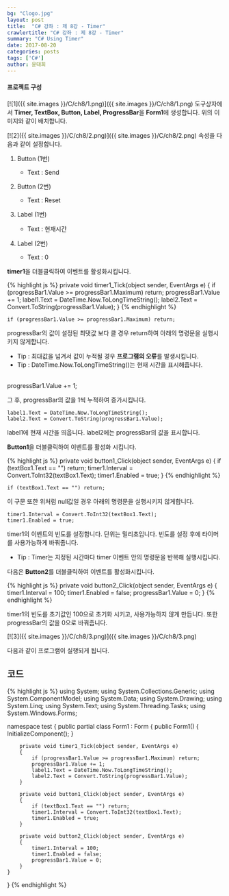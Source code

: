 ```yaml
---
bg: "Clogo.jpg"
layout: post
title:  "C# 강좌 : 제 8강 - Timer"
crawlertitle: "C# 강좌 : 제 8강 - Timer"
summary: "C# Using Timer"
date: 2017-08-20
categories: posts
tags: ['C#']
author: 윤대희
---
```

#### 프로젝트 구성 ####
[![1]({{ site.images }}/C/ch8/1.png)]({{ site.images }}/C/ch8/1.png)
도구상자에서 **Timer, TextBox, Button, Label, ProgressBar**을 **Form1**에 생성합니다. 위의 이미지와 같이 배치합니다.

[![2]({{ site.images }}/C/ch8/2.png)]({{ site.images }}/C/ch8/2.png)
속성을 다음과 같이 설정합니다.


1. Button (1번)

    * Text : Send

	
2. Button (2번)

    * Text :  Reset
	
3. Label (1번)

    *	Text : 현재시간

4. Label (2번)

    * Text : 0


**timer1**을 더블클릭하여 이벤트를 활성화시킵니다.


{% highlight js %}
private void timer1_Tick(object sender, EventArgs e)
{
    if (progressBar1.Value >= progressBar1.Maximum) return;
    progressBar1.Value += 1;
    label1.Text = DateTime.Now.ToLongTimeString();
    label2.Text = Convert.ToString(progressBar1.Value);
}
{% endhighlight %}

    if (progressBar1.Value >= progressBar1.Maximum) return;

progressBar의 값이 설정된 최댓값 보다 클 경우 return하여 아래의 명령문을 실행시키지 않게합니다.

* Tip : 최대값을 넘겨서 값이 누적될 경우 **프로그램의 오류**를 발생시킵니다.
* Tip : DateTime.Now.ToLongTimeString()는 현재 시간을 표시해줍니다.
<br>
    progressBar1.Value += 1;

그 후, progressBar의 값을 1씩 누적하여 증가시킵니다.


    label1.Text = DateTime.Now.ToLongTimeString();
    label2.Text = Convert.ToString(progressBar1.Value);

label1에 현재 시간을 띄웁니다. label2에는 progressBar의 값을 표시합니다.

**Button1**을 더블클릭하여 이벤트를 활성화 시킵니다.

{% highlight js %}
private void button1_Click(object sender, EventArgs e)
{
    if (textBox1.Text == "") return;
    timer1.Interval = Convert.ToInt32(textBox1.Text);
    timer1.Enabled = true;
}
{% endhighlight %}

    if (textBox1.Text == "") return;

이 구문 또한 위처럼 null값일 경우 아래의 명령문을 실행시키지 않게합니다.


    timer1.Interval = Convert.ToInt32(textBox1.Text);
    timer1.Enabled = true;

timer1의 이벤트의 빈도를 설정합니다. 단위는 밀리초입니다. 빈도를 설정 후에 타이머를 사용가능하게 바꿔줍니다.


* Tip : Timer는 지정된 시간마다 timer 이벤트 안의 명령문을 반복해 실행시킵니다.


다음은 **Button2**를 더블클릭하여 이벤트를 활성화시킵니다.

{% highlight js %}
private void button2_Click(object sender, EventArgs e)
{
    timer1.Interval = 100;
    timer1.Enabled = false;
    progressBar1.Value = 0;
}
{% endhighlight %}

timer1의 빈도를 초기값인 100으로 초기화 시키고, 사용가능하지 않게 만듭니다. 또한 progressBar의 값을 0으로 바꿔줍니다.

[![3]({{ site.images }}/C/ch8/3.png)]({{ site.images }}/C/ch8/3.png)

다음과 같이 프로그램이 실행되게 됩니다.



## 코드 ##

{% highlight js %}
using System;
using System.Collections.Generic;
using System.ComponentModel;
using System.Data;
using System.Drawing;
using System.Linq;
using System.Text;
using System.Threading.Tasks;
using System.Windows.Forms;

namespace test
{
    public partial class Form1 : Form
    {
        public Form1()
        {
            InitializeComponent();
        }

        private void timer1_Tick(object sender, EventArgs e)
        {
            if (progressBar1.Value >= progressBar1.Maximum) return;
            progressBar1.Value += 1;
            label1.Text = DateTime.Now.ToLongTimeString();
            label2.Text = Convert.ToString(progressBar1.Value);
        }

        private void button1_Click(object sender, EventArgs e)
        {
            if (textBox1.Text == "") return;
            timer1.Interval = Convert.ToInt32(textBox1.Text);
            timer1.Enabled = true;
        }

        private void button2_Click(object sender, EventArgs e)
        {
            timer1.Interval = 100;
            timer1.Enabled = false;
            progressBar1.Value = 0;
        }
    }
}
{% endhighlight %}
